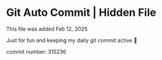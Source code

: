 # Git Auto Commit | Hidden File

This file was added Feb 12, 2025

Just for fun and keeping my daily git commit active 🤪

commit number: 315236
